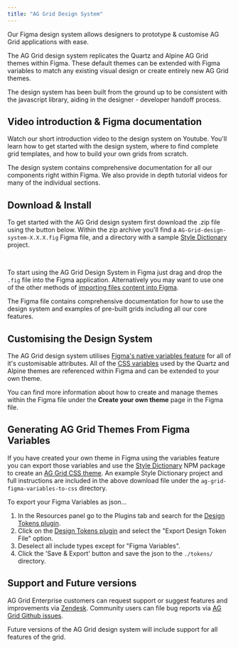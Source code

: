 ```yaml
---
title: "AG Grid Design System"
---
```


Our Figma design system allows designers to prototype & customise AG Grid applications with ease.

<image-caption src="ag-grid-design-system/resources/FDS-Example.png" alt="AG Grid Design System" constrained="false" centered="true" toggledarkmode="true"></image-caption>

The AG Grid design system replicates the Quartz and Alpine AG Grid themes within Figma. These default themes can be extended with Figma variables to match any existing visual design or create entirely new AG Grid themes.

The design system has been built from the ground up to be consistent with the javascript library, aiding in the designer - developer handoff process.

<download-ds-button></download-ds-button>

## Video introduction & Figma documentation

<video-section id="eyXUr3fYRYM" title="Introducing the AG Grid Figma Design System">
  <p class="font-size-responsive">Watch our short introduction video to the design system on Youtube. You'll learn how to get started with the design system, where to find complete grid templates, and how to build your own grids from scratch.</p>
  <p class="font-size-responsive">The design system contains comprehensive documentation for all our components right within Figma. We also provide in depth tutorial videos for many of the individual sections.</p>
</video-section>

## Download & Install

To get started with the AG Grid design system first download the .zip file using the button below. Within the zip archive you'll find a `AG-Grid-design-system-X.X.X.fig` Figma file, and a directory with a sample [Style Dictionary](https://amzn.github.io/style-dictionary/#/) project.

<download-ds-button></download-ds-button>
<br />

To start using the AG Grid Design System in Figma just drag and drop the `.fig` file into the Figma application. Alternatively you may want to use one of the other methods of [importing files content into Figma](https://help.figma.com/hc/en-us/articles/360041003114-Import-files-into-Figma).

The Figma file contains comprehensive documentation for how to use the design system and examples of pre-built grids including all our core features.

## Customising the Design System

The AG Grid design system utilises [Figma's native variables feature](https://help.figma.com/hc/en-us/articles/15339657135383-Guide-to-variables-in-Figma) for all of it's customisable attributes. All of the [CSS variables](/global-style-customisation-variables/) used by the Quartz and Alpine themes are referenced within Figma and can be extended to your own theme.

You can find more information about how to create and manage themes within the Figma file under the **Create your own theme** page in the Figma file.

<image-caption src="ag-grid-design-system/resources/FDS-themes.png" alt="Figma Variable Theming" constrained="false" centered="true" toggledarkmode="true"></image-caption>

## Generating AG Grid Themes From Figma Variables

If you have created your own theme in Figma using the variables feature you can export those variables and use the [Style Dictionary](https://amzn.github.io/style-dictionary/#/) NPM package to create an [AG Grid CSS theme](/themes/). An example Style Dictionary project and full instructions are included in the above download file under the `ag-grid-figma-variables-to-css` directory.

To export your Figma Variables as json...

1. In the Resources panel go to the Plugins tab and search for the [Design Tokens plugin](https://www.figma.com/community/plugin/888356646278934516/Design-Tokens).
2. Click on the [Design Tokens plugin](https://www.figma.com/community/plugin/888356646278934516/Design-Tokens) and select the "Export Design Token File" option.
3. Deselect all include types except for "Figma Variables".
4. Click the 'Save & Export' button and save the json to the `./tokens/` directory.

<image-caption src="ag-grid-design-system/resources/FDS-export-variables.png" alt="Export Figma Variables" constrained="false" centered="true" toggledarkmode="true"></image-caption>

## Support and Future versions

AG Grid Enterprise customers can request support or suggest features and improvements via [Zendesk](https://ag-grid.zendesk.com/hc/en-us). Community users can file bug reports via [AG Grid Github issues](https://github.com/ag-grid/ag-grid/issues).

Future versions of the AG Grid design system will include support for all features of the grid.
